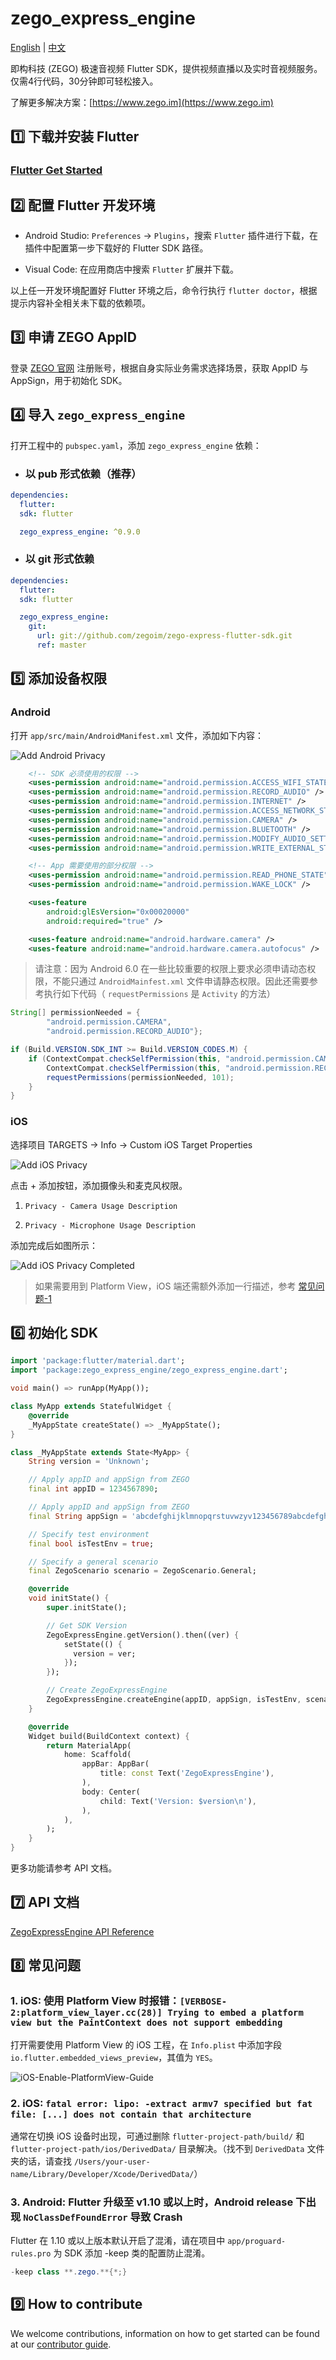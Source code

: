 # zego_express_engine

[English](https://github.com/zegoim/zego-express-flutter-sdk/blob/master/README.md) | [中文](https://github.com/zegoim/zego-express-flutter-sdk/blob/master/README_zh.md)

即构科技 (ZEGO) 极速音视频 Flutter SDK，提供视频直播以及实时音视频服务。仅需4行代码，30分钟即可轻松接入。

了解更多解决方案：[https://www.zego.im](https://www.zego.im)

## 1️⃣ 下载并安装 Flutter

### **[Flutter Get Started](https://flutter.dev/docs/get-started/install)**

## 2️⃣ 配置 Flutter 开发环境

- Android Studio: `Preferences` -> `Plugins`，搜索 `Flutter` 插件进行下载，在插件中配置第一步下载好的 Flutter SDK 路径。

- Visual Code: 在应用商店中搜索 `Flutter` 扩展并下载。

以上任一开发环境配置好 Flutter 环境之后，命令行执行 `flutter doctor`，根据提示内容补全相关未下载的依赖项。

## 3️⃣ 申请 ZEGO AppID

登录 [ZEGO 官网](https://www.zego.im) 注册账号，根据自身实际业务需求选择场景，获取 AppID 与 AppSign，用于初始化 SDK。

## 4️⃣ 导入 `zego_express_engine`

打开工程中的 `pubspec.yaml`，添加 `zego_express_engine` 依赖：

- ### 以 pub 形式依赖（推荐）

```yaml
dependencies:
  flutter:
  sdk: flutter

  zego_express_engine: ^0.9.0
```

- ### 以 git 形式依赖

```yaml
dependencies:
  flutter:
  sdk: flutter

  zego_express_engine:
    git:
      url: git://github.com/zegoim/zego-express-flutter-sdk.git
      ref: master
```

## 5️⃣ 添加设备权限

### Android

打开 `app/src/main/AndroidManifest.xml` 文件，添加如下内容：

![Add Android Privacy](https://storage.zego.im/sdk-doc/Pics/Android/ZegoLiveRoom/ZegoLiveRoom-IntegrationGuide/3.2-insert_sourceSets_node-4.png)

```xml
    <!-- SDK 必须使用的权限 -->
    <uses-permission android:name="android.permission.ACCESS_WIFI_STATE" />
    <uses-permission android:name="android.permission.RECORD_AUDIO" />
    <uses-permission android:name="android.permission.INTERNET" />
    <uses-permission android:name="android.permission.ACCESS_NETWORK_STATE" />
    <uses-permission android:name="android.permission.CAMERA" />
    <uses-permission android:name="android.permission.BLUETOOTH" />
    <uses-permission android:name="android.permission.MODIFY_AUDIO_SETTINGS" />
    <uses-permission android:name="android.permission.WRITE_EXTERNAL_STORAGE" />

    <!-- App 需要使用的部分权限 -->
    <uses-permission android:name="android.permission.READ_PHONE_STATE" />
    <uses-permission android:name="android.permission.WAKE_LOCK" />

    <uses-feature
        android:glEsVersion="0x00020000"
        android:required="true" />

    <uses-feature android:name="android.hardware.camera" />
    <uses-feature android:name="android.hardware.camera.autofocus" />
```

> 请注意：因为 Android 6.0 在一些比较重要的权限上要求必须申请动态权限，不能只通过 `AndroidMainfest.xml` 文件申请静态权限。因此还需要参考执行如下代码（ `requestPermissions` 是 `Activity` 的方法）

```java
String[] permissionNeeded = {
        "android.permission.CAMERA",
        "android.permission.RECORD_AUDIO"};

if (Build.VERSION.SDK_INT >= Build.VERSION_CODES.M) {
    if (ContextCompat.checkSelfPermission(this, "android.permission.CAMERA") != PackageManager.PERMISSION_GRANTED ||
        ContextCompat.checkSelfPermission(this, "android.permission.RECORD_AUDIO") != PackageManager.PERMISSION_GRANTED) {
        requestPermissions(permissionNeeded, 101);
    }
}
```

### iOS

选择项目 TARGETS -> Info -> Custom iOS Target Properties

![Add iOS Privacy](https://storage.zego.im/sdk-doc/Pics/iOS/ZegoExpressEngine/Common/privacy-description.png)

点击 + 添加按钮，添加摄像头和麦克风权限。

1. `Privacy - Camera Usage Description`

2. `Privacy - Microphone Usage Description`

添加完成后如图所示：

![Add iOS Privacy Completed](https://storage.zego.im/sdk-doc/Pics/iOS/ZegoExpressEngine/Common/privacy-description-done.png)

> 如果需要用到 Platform View，iOS 端还需额外添加一行描述，参考 [常见问题-1](#8️⃣-常见问题)

## 6️⃣ 初始化 SDK

```Dart
import 'package:flutter/material.dart';
import 'package:zego_express_engine/zego_express_engine.dart';

void main() => runApp(MyApp());

class MyApp extends StatefulWidget {
    @override
    _MyAppState createState() => _MyAppState();
}

class _MyAppState extends State<MyApp> {
    String version = 'Unknown';

    // Apply appID and appSign from ZEGO
    final int appID = 1234567890;

    // Apply appID and appSign from ZEGO
    final String appSign = 'abcdefghijklmnopqrstuvwzyv123456789abcdefghijklmnopqrstuvwzyz123';

    // Specify test environment
    final bool isTestEnv = true;

    // Specify a general scenario
    final ZegoScenario scenario = ZegoScenario.General;

    @override
    void initState() {
        super.initState();

        // Get SDK Version
        ZegoExpressEngine.getVersion().then((ver) {
            setState(() {
              version = ver;
            });
        });

        // Create ZegoExpressEngine
        ZegoExpressEngine.createEngine(appID, appSign, isTestEnv, scenario);
    }

    @override
    Widget build(BuildContext context) {
        return MaterialApp(
            home: Scaffold(
                appBar: AppBar(
                    title: const Text('ZegoExpressEngine'),
                ),
                body: Center(
                    child: Text('Version: $version\n'),
                ),
            ),
        );
    }
}
```

更多功能请参考 API 文档。

## 7️⃣ API 文档

[ZegoExpressEngine API Reference](https://pub.dev/documentation/zego_express_engine/latest/)

## 8️⃣ 常见问题

### 1. iOS: 使用 Platform View 时报错：`[VERBOSE-2:platform_view_layer.cc(28)] Trying to embed a platform view but the PaintContext does not support embedding`

打开需要使用 Platform View 的 iOS 工程，在 `Info.plist` 中添加字段 `io.flutter.embedded_views_preview`，其值为 `YES`。

![iOS-Enable-PlatformView-Guide](https://raw.githubusercontent.com/patrick-fu/personal_blog_image/master/image/20200408194006.png)

### 2. iOS: `fatal error: lipo: -extract armv7 specified but fat file: [...] does not contain that architecture`

通常在切换 iOS 设备时出现，可通过删除 `flutter-project-path/build/` 和 `flutter-project-path/ios/DerivedData/` 目录解决。（找不到 `DerivedData` 文件夹的话，请查找 `/Users/your-user-name/Library/Developer/Xcode/DerivedData/`）

### 3. Android: Flutter 升级至 v1.10 或以上时，Android release 下出现 `NoClassDefFoundError` 导致 Crash

Flutter 在 1.10 或以上版本默认开启了混淆，请在项目中 `app/proguard-rules.pro` 为 SDK 添加 -keep 类的配置防止混淆。

```java
-keep class **.zego.**{*;}
```

## 9️⃣ How to contribute

We welcome contributions, information on how to get started can be found at our [contributor guide](CONTRIBUTING.md).
